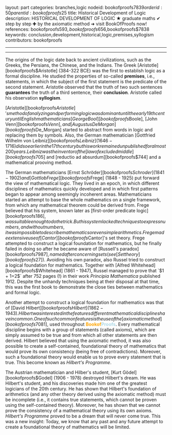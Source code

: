 layout: part
categories: branches,logic
nodeid: bookofproofs$7839
orderid: 50
parentid: bookofproofs$25
title: Historical Development of Logic
description: HISTORICAL DEVELOPMENT OF LOGIC ★ graduate maths ✔ step by step ✚ by the axiomatic method ➜ visit BookOfProofs now!
references: bookofproofs$593,bookofproofs$656,bookofproofs$7838
keywords: conclusion,development,historical,logic,premises,syllogism
contributors: bookofproofs


---


---

The origins of the logic date back to ancient civilizations, such as the Greeks, the Persians, the Chinese, and the Indians. The Greek [Aristotle][bookofproofs$Aristotle] (384-322 BCE) was the first to establish logic as a formal discipline. He studied the properties of so-called **premises**, i.e., statements, in which the subject of the first statement is the predicate of the second statement. Aristotle observed that the truth of two such sentences __guarantees__ the truth of a third sentence, their **conclusion**. Aristotle called his observation **syllogism**. 

[Aristotle][bookofproofs$Aristotle]'s method of analyzing and performing logic was dominant until the early 19th century until English mathematicians [George Bool][bookofproofs$Boole], [John Venn][bookofproofs$Venn], and [Augustus De Morgan][bookofproofs$De_Morgan] started to abstract from words in logic and replacing them by symbols. Also, the German mathematician [Gottfried Wilhelm von Leibniz][bookofproofs$Leibniz] (1646 - 1716) did so earlier in the 17th century but his work remained unpublished for almost 200 years. Leibniz was the inventor of the [law of excluded middle][bookofproofs$705] and [reductio ad absurdum][bookofproofs$744] and a mathematical prooving method. 

The German mathematicians [Ernst Schröder][bookofproofs$Schroder] (1841 - 1902) and [Gottlob Frege][bookofproofs$Frege] (1848 - 1925) put forward the view of mathematical logic. They lived in an epoch, in which different disciplines of mathematics quickly developed and in which first patterns began to appear among seemingly incoherent areas. Mathematicians started an attempt to base the whole mathematics on a single framework, from which any mathematical theorem could be derived from. Frege believed that his system, known later as [first-order predicate logic][bookofproofs$186], was suitable enough to do the trick. But his system lacked techniques to express numbers, and without numbers, it was impossible to describe mathematics or even simple arithmetics. Frege made extensive use of [Cantor][bookofproofs$Cantor]'s set theory. Frege attempted to construct a logical foundation for mathematics, but he finally failed in doing so after he became aware of [Russell's paradox][bookofproofs$7987], named after   concerning sets (see [Set theory][bookofproofs$27]). Avoiding his own paradox, also Russel tried to construct a logical foundation for mathematics. Together with [Alfred Whitehead][bookofproofs$Whitehead] (1861 - 1947), Russel managed to prove that `$1 + 1=2$` after 752 pages (!) in their work _Principia Mathematica_ published 1912. Despite the unhandy techniques being at their disposal at that time, this was the first book to demonstrate the close ties between mathematics and formal logic.

Another attempt to construct a logical foundation for mathematics was that of [David Hilbert][bookofproofs$Hilbert] (1862 - 1943). Hilbert was interested in the features different mathematical disciplines have in common. One of such common features is the use of the [axiomatic method][bookofproofs$7081], used throughout <strong><span style='color:orange'>Bookof</span><span style='color:lightblue'>Proofs</span></strong>. Every mathematical discipline begins with a group of statements (called axioms), which are simply assumed to be true and from which all other statements are then derived. Hilbert believed that using the axiomatic method, it was also possible to create a self-contained, foundational theory of mathematics that would prove its own consistency (being free of contradictions). Moreover, such a foundational theory would enable us to prove every statement that is true. This become known as _Hilbert's Programme_.

The Austrian mathematician and Hilber's student, [Kurt Gödel][bookofproofs$Godel] (1906 - 1978) destroyed Hilbert's dream. He was Hilbert's student, and his discoveries made him one of the greatest logicians of the 20th century. He has shown that Hilbert's foundation of arithmetics (and any other theory derived using the axiomatic method) must be incomplete (i.e., it contains true statements, which cannot be proven using the self-contained theory). Moreover, he has shown that we cannot prove the consistency of a mathematical theory using its own axioms. _Hilbert's Programme_ proved to be a dream that will never come true. This was a new insight: Today, we know that any past and any future attempt to create a foundational theory of mathematics will be limited.
